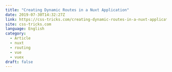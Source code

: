 ```yaml
---
title: "Creating Dynamic Routes in a Nuxt Application"
date: 2019-07-30T14:32:27Z
link: https://css-tricks.com/creating-dynamic-routes-in-a-nuxt-application/?utm_medium=RSS&utm_source=news.12bit.vn
site: css-tricks.com
language: English
category:
  - Article
  - nuxt
  - routing
  - vue
  - vuex
draft: false
---
```

